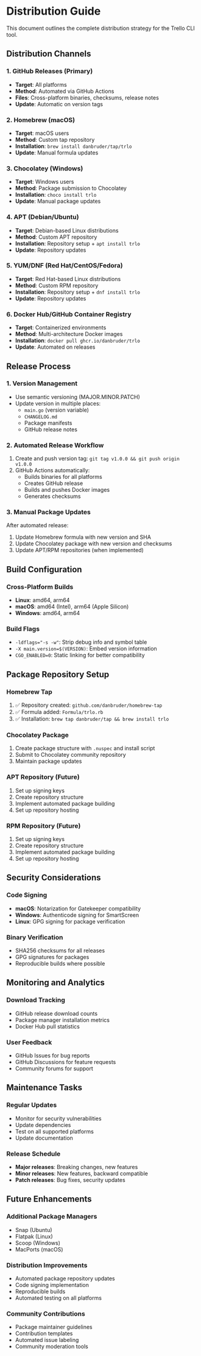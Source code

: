 # Distribution Guide

This document outlines the complete distribution strategy for the Trello CLI tool.

## Distribution Channels

### 1. GitHub Releases (Primary)
- **Target**: All platforms
- **Method**: Automated via GitHub Actions
- **Files**: Cross-platform binaries, checksums, release notes
- **Update**: Automatic on version tags

### 2. Homebrew (macOS)
- **Target**: macOS users
- **Method**: Custom tap repository
- **Installation**: `brew install danbruder/tap/trlo`
- **Update**: Manual formula updates

### 3. Chocolatey (Windows)
- **Target**: Windows users
- **Method**: Package submission to Chocolatey
- **Installation**: `choco install trlo`
- **Update**: Manual package updates

### 4. APT (Debian/Ubuntu)
- **Target**: Debian-based Linux distributions
- **Method**: Custom APT repository
- **Installation**: Repository setup + `apt install trlo`
- **Update**: Repository updates

### 5. YUM/DNF (Red Hat/CentOS/Fedora)
- **Target**: Red Hat-based Linux distributions
- **Method**: Custom RPM repository
- **Installation**: Repository setup + `dnf install trlo`
- **Update**: Repository updates

### 6. Docker Hub/GitHub Container Registry
- **Target**: Containerized environments
- **Method**: Multi-architecture Docker images
- **Installation**: `docker pull ghcr.io/danbruder/trlo`
- **Update**: Automated on releases

## Release Process

### 1. Version Management
- Use semantic versioning (MAJOR.MINOR.PATCH)
- Update version in multiple places:
  - `main.go` (version variable)
  - `CHANGELOG.md`
  - Package manifests
  - GitHub release notes

### 2. Automated Release Workflow
1. Create and push version tag: `git tag v1.0.0 && git push origin v1.0.0`
2. GitHub Actions automatically:
   - Builds binaries for all platforms
   - Creates GitHub release
   - Builds and pushes Docker images
   - Generates checksums

### 3. Manual Package Updates
After automated release:
1. Update Homebrew formula with new version and SHA
2. Update Chocolatey package with new version and checksums
3. Update APT/RPM repositories (when implemented)

## Build Configuration

### Cross-Platform Builds
- **Linux**: amd64, arm64
- **macOS**: amd64 (Intel), arm64 (Apple Silicon)
- **Windows**: amd64, arm64

### Build Flags
- `-ldflags="-s -w"`: Strip debug info and symbol table
- `-X main.version=$(VERSION)`: Embed version information
- `CGO_ENABLED=0`: Static linking for better compatibility

## Package Repository Setup

### Homebrew Tap
1. ✅ Repository created: `github.com/danbruder/homebrew-tap`
2. ✅ Formula added: `Formula/trlo.rb`
3. ✅ Installation: `brew tap danbruder/tap && brew install trlo`

### Chocolatey Package
1. Create package structure with `.nuspec` and install script
2. Submit to Chocolatey community repository
3. Maintain package updates

### APT Repository (Future)
1. Set up signing keys
2. Create repository structure
3. Implement automated package building
4. Set up repository hosting

### RPM Repository (Future)
1. Set up signing keys
2. Create repository structure
3. Implement automated package building
4. Set up repository hosting

## Security Considerations

### Code Signing
- **macOS**: Notarization for Gatekeeper compatibility
- **Windows**: Authenticode signing for SmartScreen
- **Linux**: GPG signing for package verification

### Binary Verification
- SHA256 checksums for all releases
- GPG signatures for packages
- Reproducible builds where possible

## Monitoring and Analytics

### Download Tracking
- GitHub release download counts
- Package manager installation metrics
- Docker Hub pull statistics

### User Feedback
- GitHub Issues for bug reports
- GitHub Discussions for feature requests
- Community forums for support

## Maintenance Tasks

### Regular Updates
- Monitor for security vulnerabilities
- Update dependencies
- Test on all supported platforms
- Update documentation

### Release Schedule
- **Major releases**: Breaking changes, new features
- **Minor releases**: New features, backward compatible
- **Patch releases**: Bug fixes, security updates

## Future Enhancements

### Additional Package Managers
- Snap (Ubuntu)
- Flatpak (Linux)
- Scoop (Windows)
- MacPorts (macOS)

### Distribution Improvements
- Automated package repository updates
- Code signing implementation
- Reproducible builds
- Automated testing on all platforms

### Community Contributions
- Package maintainer guidelines
- Contribution templates
- Automated issue labeling
- Community moderation tools
